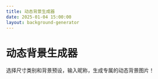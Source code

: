 ```yaml
---
title: 动态背景生成器
date: 2025-01-04 15:00:00
layout: background-generator
---
```


# 动态背景生成器

选择尺寸类别和背景预设，输入昵称，生成专属的动态背景图片！
